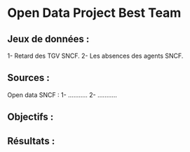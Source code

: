 # Open Data Project Best Team

## Jeux de données : 
1- Retard des TGV SNCF.
2- Les absences des agents SNCF.

## Sources :
Open data SNCF :
1- ...........
2- ...........

## Objectifs :
## Résultats :

